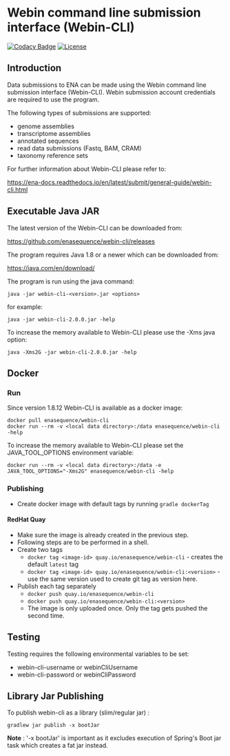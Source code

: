 # Webin command line submission interface (Webin-CLI)

[![Codacy Badge](https://api.codacy.com/project/badge/Grade/c4fa2bcf5593436da9ea27149f84ee6e)](https://app.codacy.com/app/enasequence/webin-cli?utm_source=github.com&utm_medium=referral&utm_content=enasequence/webin-cli&utm_campaign=badger)
[![License](https://img.shields.io/badge/License-Apache%202.0-blue.svg)](https://opensource.org/licenses/Apache-2.0)

## Introduction

Data submissions to ENA can be made using the Webin command line submission interface (Webin-CLI). Webin submission account credentials are required to use the program.

The following types of submissions are supported:

- genome assemblies
- transcriptome assemblies
- annotated sequences
- read data submissions (Fastq, BAM, CRAM)
- taxonomy reference sets

For further information about Webin-CLI please refer to:

<https://ena-docs.readthedocs.io/en/latest/submit/general-guide/webin-cli.html>

## Executable Java JAR

The latest version of the Webin-CLI can be downloaded from:

<https://github.com/enasequence/webin-cli/releases>

The program requires Java 1.8 or a newer which can be downloaded from:

<https://java.com/en/download/>


The program is run using the java command:

```
java -jar webin-cli-<version>.jar <options>
```

for example:

```
java -jar webin-cli-2.0.0.jar -help
```

To increase the memory available to Webin-CLI please use the -Xms java option:

```
java -Xms2G -jar webin-cli-2.0.0.jar -help
```

## Docker

### Run

Since version 1.8.12 Webin-CLI is available as a docker image:

```
docker pull enasequence/webin-cli
docker run --rm -v <local data directory>:/data enasequence/webin-cli -help
```

To increase the memory available to Webin-CLI please set the JAVA_TOOL_OPTIONS environment variable:

```
docker run --rm -v <local data directory>:/data -e JAVA_TOOL_OPTIONS="-Xms2G" enasequence/webin-cli -help
```

### Publishing

- Create docker image with default tags by running `gradle dockerTag`

#### RedHat Quay

- Make sure the image is already created in the previous step.
- Following steps are to be performed in a shell.
- Create two tags
  - `docker tag <image-id> quay.io/enasequence/webin-cli` - creates the default `latest` tag
  - `docker tag <image-id> quay.io/enasequence/webin-cli:<version>` - use the same version used to create git tag as version here.
- Publish each tag separately
  - `docker push quay.io/enasequence/webin-cli`
  - `docker push quay.io/enasequence/webin-cli:<version>`
  - The image is only uploaded once. Only the tag gets pushed the second time.

## Testing

Testing requires the following environmental variables to be set:
- webin-cli-username or webinCliUsername
- webin-cli-password or webinCliPassword

## Library Jar Publishing

To publish webin-cli as a library (slim/regular jar) :

```
gradlew jar publish -x bootJar
```

**Note** : '-x bootJar' is important as it excludes execution of Spring's Boot jar task which creates a fat jar instead.
